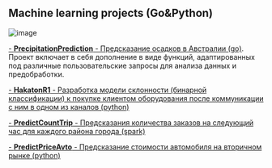 ## Machine learning projects (Go&Python)

![image](https://github.com/falsednk/MachineLearningProjects/assets/87853781/0fa9b2ee-5e4c-45b6-8d5d-98fa50638cdc)

[- **PrecipitationPrediction** - Предсказание осадков в Австралии (go)](https://github.com/falsednk/MachineLearningProjects/tree/master/PrecipitationPrediction). Проект включает в себя дополнение в виде функций, адаптированных под различные пользовательские запросы для анализа данных и предобработки. 

[- **HakatonR1** - Разработка модели склонности (бинарной классификации) к покупке клиентом оборудования после коммуникации с ним в одном из каналов (python)](https://github.com/falsednk/MachineLearningProjects/tree/master/HakatonR1)

[- **PredictCountTrip** - Предсказания количества заказов на следующий час для каждого района города (spark)](https://github.com/falsednk/MachineLearningProjects/tree/master/PredictCountTrip)

[- **PredictPriceAvto** - Предсказание стоимости автомобиля на вторичном рынке (python)](https://github.com/falsednk/MachineLearningProjects/tree/master/PredictPriceAvto)




